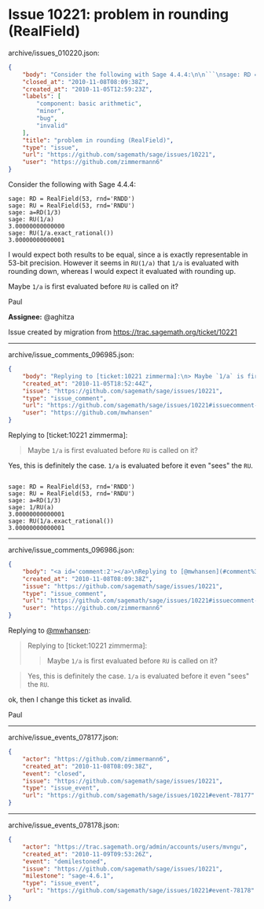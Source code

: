 # Issue 10221: problem in rounding (RealField)

archive/issues_010220.json:
```json
{
    "body": "Consider the following with Sage 4.4.4:\n\n```\nsage: RD = RealField(53, rnd='RNDD')\nsage: RU = RealField(53, rnd='RNDU')\nsage: a=RD(1/3)\nsage: RU(1/a)\n3.00000000000000\nsage: RU(1/a.exact_rational())\n3.00000000000001\n```\nI would expect both results to be equal, since a is exactly representable in 53-bit precision. However it seems in `RU(1/a)`\nthat `1/a` is evaluated with rounding down, whereas I would\nexpect it evaluated with rounding up.\n\nMaybe `1/a` is first evaluated before `RU` is called on it?\n\nPaul\n\n**Assignee:** @aghitza\n\nIssue created by migration from https://trac.sagemath.org/ticket/10221\n\n",
    "closed_at": "2010-11-08T08:09:38Z",
    "created_at": "2010-11-05T12:59:23Z",
    "labels": [
        "component: basic arithmetic",
        "minor",
        "bug",
        "invalid"
    ],
    "title": "problem in rounding (RealField)",
    "type": "issue",
    "url": "https://github.com/sagemath/sage/issues/10221",
    "user": "https://github.com/zimmermann6"
}
```
Consider the following with Sage 4.4.4:

```
sage: RD = RealField(53, rnd='RNDD')
sage: RU = RealField(53, rnd='RNDU')
sage: a=RD(1/3)
sage: RU(1/a)
3.00000000000000
sage: RU(1/a.exact_rational())
3.00000000000001
```
I would expect both results to be equal, since a is exactly representable in 53-bit precision. However it seems in `RU(1/a)`
that `1/a` is evaluated with rounding down, whereas I would
expect it evaluated with rounding up.

Maybe `1/a` is first evaluated before `RU` is called on it?

Paul

**Assignee:** @aghitza

Issue created by migration from https://trac.sagemath.org/ticket/10221





---

archive/issue_comments_096985.json:
```json
{
    "body": "Replying to [ticket:10221 zimmerma]:\n> Maybe `1/a` is first evaluated before `RU` is called on it?\n\nYes, this is definitely the case.  `1/a` is evaluated before it even \"sees\" the `RU`.\n\n```\n\nsage: RD = RealField(53, rnd='RNDD')\nsage: RU = RealField(53, rnd='RNDU')\nsage: a=RD(1/3)\nsage: 1/RU(a)\n3.00000000000001\nsage: RU(1/a.exact_rational())\n3.00000000000001\n```",
    "created_at": "2010-11-05T18:52:44Z",
    "issue": "https://github.com/sagemath/sage/issues/10221",
    "type": "issue_comment",
    "url": "https://github.com/sagemath/sage/issues/10221#issuecomment-96985",
    "user": "https://github.com/mwhansen"
}
```

Replying to [ticket:10221 zimmerma]:
> Maybe `1/a` is first evaluated before `RU` is called on it?

Yes, this is definitely the case.  `1/a` is evaluated before it even "sees" the `RU`.

```

sage: RD = RealField(53, rnd='RNDD')
sage: RU = RealField(53, rnd='RNDU')
sage: a=RD(1/3)
sage: 1/RU(a)
3.00000000000001
sage: RU(1/a.exact_rational())
3.00000000000001
```



---

archive/issue_comments_096986.json:
```json
{
    "body": "<a id='comment:2'></a>\nReplying to [@mwhansen](#comment%3A1):\n> Replying to [ticket:10221 zimmerma]:\n> > Maybe `1/a` is first evaluated before `RU` is called on it?\n\n> \n> Yes, this is definitely the case.  `1/a` is evaluated before it even \"sees\" the `RU`.\n\nok, then I change this ticket as invalid.\n\nPaul",
    "created_at": "2010-11-08T08:09:38Z",
    "issue": "https://github.com/sagemath/sage/issues/10221",
    "type": "issue_comment",
    "url": "https://github.com/sagemath/sage/issues/10221#issuecomment-96986",
    "user": "https://github.com/zimmermann6"
}
```

<a id='comment:2'></a>
Replying to [@mwhansen](#comment%3A1):
> Replying to [ticket:10221 zimmerma]:
> > Maybe `1/a` is first evaluated before `RU` is called on it?

> 
> Yes, this is definitely the case.  `1/a` is evaluated before it even "sees" the `RU`.

ok, then I change this ticket as invalid.

Paul



---

archive/issue_events_078177.json:
```json
{
    "actor": "https://github.com/zimmermann6",
    "created_at": "2010-11-08T08:09:38Z",
    "event": "closed",
    "issue": "https://github.com/sagemath/sage/issues/10221",
    "type": "issue_event",
    "url": "https://github.com/sagemath/sage/issues/10221#event-78177"
}
```



---

archive/issue_events_078178.json:
```json
{
    "actor": "https://trac.sagemath.org/admin/accounts/users/mvngu",
    "created_at": "2010-11-09T09:53:26Z",
    "event": "demilestoned",
    "issue": "https://github.com/sagemath/sage/issues/10221",
    "milestone": "sage-4.6.1",
    "type": "issue_event",
    "url": "https://github.com/sagemath/sage/issues/10221#event-78178"
}
```
